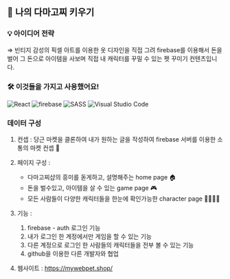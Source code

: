  ## ️🐹 나의 다마고찌 키우기


### 💡 아이디어 전략

   ⇒ 빈티지 감성의 픽셀 아트를 이용한 옷 디자인을 직접 그려 firebase를 이용해서 돈을 벌어 그 돈으로 아이템을 사보며 직접 내 캐릭터를 꾸밀 수 있는 펫 꾸미기 컨텐츠입니다.

### 🛠 이것들을 가지고 사용했어요!

 <img alt="React" src="https://img.shields.io/badge/react%20-skyblue.svg?&style=for-the-badge&logo=react&logoColor=white"/>
 <img alt="firebase" src="https://img.shields.io/badge/firebase%20-red.svg?&style=for-the-badge&logo=FIREBASE&logoColor=white"/> 
 <img alt="SASS" src="https://img.shields.io/badge/STYLEDCOMPONENTS%20-hotpink.svg?&style=for-the-badge&logo=SASS&logoColor=white"/>  
 <img alt="Visual Studio Code" src="https://img.shields.io/badge/Visual%20Studio%20Code-0078d7.svg?&style=for-the-badge&logo=visual-studio-code&logoColor=white"/>



### 데이터 구성


1. 컨셉 :  당근 마켓을 클론하여 내가 원하는 글을 작성하여 firebase 서버를 이용한 소통의 마켓 컨셉 🥕

2. 페이지 구성 :  
   - 다마고찌샵의 흥미를 돋게하고, 설명해주는 home page 🏠
   - 돈을 벌수있고, 아이템을 살 수 있는 game page 🎮
   - 모든 사람들이 다양한 캐릭터들을 한눈에 확인가능한 character page 👨‍👩‍👧‍👦
    
3. 기능 :  
    1. firebase - auth 로그인 기능
    2. 내가 로그인 한 계정에서만 게임을 할 수 있는 기능
    3. 다른 계정으로 로그인 한 사람들의 캐릭터들을 전부 볼 수 있는 기능
    4. github을 이용한 다른 개발자와 협업

4. 웹사이트 : https://mywebpet.shop/
